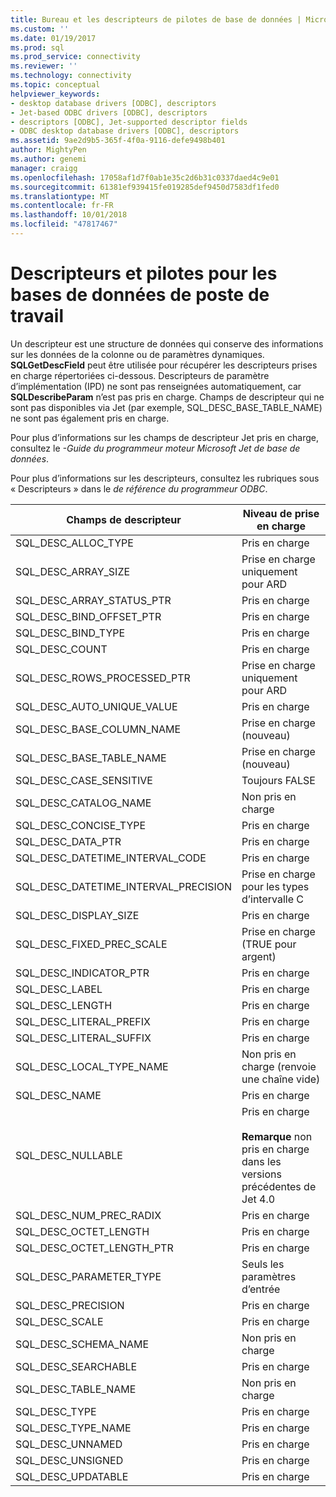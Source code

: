 ```yaml
---
title: Bureau et les descripteurs de pilotes de base de données | Microsoft Docs
ms.custom: ''
ms.date: 01/19/2017
ms.prod: sql
ms.prod_service: connectivity
ms.reviewer: ''
ms.technology: connectivity
ms.topic: conceptual
helpviewer_keywords:
- desktop database drivers [ODBC], descriptors
- Jet-based ODBC drivers [ODBC], descriptors
- descriptors [ODBC], Jet-supported descriptor fields
- ODBC desktop database drivers [ODBC], descriptors
ms.assetid: 9ae2d9b5-365f-4f0a-9116-defe9498b401
author: MightyPen
ms.author: genemi
manager: craigg
ms.openlocfilehash: 17058af1d7f0ab1e35c2d6b31c0337daed4c9e01
ms.sourcegitcommit: 61381ef939415fe019285def9450d7583df1fed0
ms.translationtype: MT
ms.contentlocale: fr-FR
ms.lasthandoff: 10/01/2018
ms.locfileid: "47817467"
---
```

# <a name="descriptors-and-desktop-database-drivers"></a>Descripteurs et pilotes pour les bases de données de poste de travail
Un descripteur est une structure de données qui conserve des informations sur les données de la colonne ou de paramètres dynamiques. **SQLGetDescField** peut être utilisée pour récupérer les descripteurs prises en charge répertoriées ci-dessous. Descripteurs de paramètre d’implémentation (IPD) ne sont pas renseignées automatiquement, car **SQLDescribeParam** n’est pas pris en charge. Champs de descripteur qui ne sont pas disponibles via Jet (par exemple, SQL_DESC_BASE_TABLE_NAME) ne sont pas également pris en charge.  
  
 Pour plus d’informations sur les champs de descripteur Jet pris en charge, consultez le *-Guide du programmeur moteur Microsoft Jet de base de données*.  
  
 Pour plus d’informations sur les descripteurs, consultez les rubriques sous « Descripteurs » dans le *de référence du programmeur ODBC*.  
  
|Champs de descripteur|Niveau de prise en charge|  
|-----------------------|-------------------|  
|SQL_DESC_ALLOC_TYPE|Pris en charge|  
|SQL_DESC_ARRAY_SIZE|Prise en charge uniquement pour ARD|  
|SQL_DESC_ARRAY_STATUS_PTR|Pris en charge|  
|SQL_DESC_BIND_OFFSET_PTR|Pris en charge|  
|SQL_DESC_BIND_TYPE|Pris en charge|  
|SQL_DESC_COUNT|Pris en charge|  
|SQL_DESC_ROWS_PROCESSED_PTR|Prise en charge uniquement pour ARD|  
|SQL_DESC_AUTO_UNIQUE_VALUE|Pris en charge|  
|SQL_DESC_BASE_COLUMN_NAME|Prise en charge (nouveau)|  
|SQL_DESC_BASE_TABLE_NAME|Prise en charge (nouveau)|  
|SQL_DESC_CASE_SENSITIVE|Toujours FALSE|  
|SQL_DESC_CATALOG_NAME|Non pris en charge|  
|SQL_DESC_CONCISE_TYPE|Pris en charge|  
|SQL_DESC_DATA_PTR|Pris en charge|  
|SQL_DESC_DATETIME_INTERVAL_CODE|Pris en charge|  
|SQL_DESC_DATETIME_INTERVAL_PRECISION|Prise en charge pour les types d’intervalle C|  
|SQL_DESC_DISPLAY_SIZE|Pris en charge|  
|SQL_DESC_FIXED_PREC_SCALE|Prise en charge (TRUE pour argent)|  
|SQL_DESC_INDICATOR_PTR|Pris en charge|  
|SQL_DESC_LABEL|Pris en charge|  
|SQL_DESC_LENGTH|Pris en charge|  
|SQL_DESC_LITERAL_PREFIX|Pris en charge|  
|SQL_DESC_LITERAL_SUFFIX|Pris en charge|  
|SQL_DESC_LOCAL_TYPE_NAME|Non pris en charge (renvoie une chaîne vide)|  
|SQL_DESC_NAME|Pris en charge|  
|SQL_DESC_NULLABLE|Pris en charge<br /><br /> **Remarque** non pris en charge dans les versions précédentes de Jet 4.0|  
|SQL_DESC_NUM_PREC_RADIX|Pris en charge|  
|SQL_DESC_OCTET_LENGTH|Pris en charge|  
|SQL_DESC_OCTET_LENGTH_PTR|Pris en charge|  
|SQL_DESC_PARAMETER_TYPE|Seuls les paramètres d’entrée|  
|SQL_DESC_PRECISION|Pris en charge|  
|SQL_DESC_SCALE|Pris en charge|  
|SQL_DESC_SCHEMA_NAME|Non pris en charge|  
|SQL_DESC_SEARCHABLE|Pris en charge|  
|SQL_DESC_TABLE_NAME|Non pris en charge|  
|SQL_DESC_TYPE|Pris en charge|  
|SQL_DESC_TYPE_NAME|Pris en charge|  
|SQL_DESC_UNNAMED|Pris en charge|  
|SQL_DESC_UNSIGNED|Pris en charge|  
|SQL_DESC_UPDATABLE|Pris en charge|
